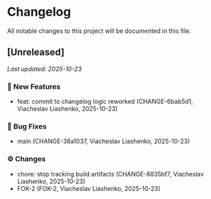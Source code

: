 # Changelog

All notable changes to this project will be documented in this file.

## [Unreleased]
_Last updated: 2025-10-23_

### 🧩 New Features
- feat: commit to changelog logic reworked (CHANGE-6bab5d1, Viacheslav Liashenko, 2025-10-23)
### 🐛 Bug Fixes
- main (CHANGE-38a1037, Viacheslav Liashenko, 2025-10-23)
### ⚙️ Changes
- chore: stop tracking build artifacts (CHANGE-8835bf7, Viacheslav Liashenko, 2025-10-23)
- FOK-2 (FOK-2, Viacheslav Liashenko, 2025-10-23)